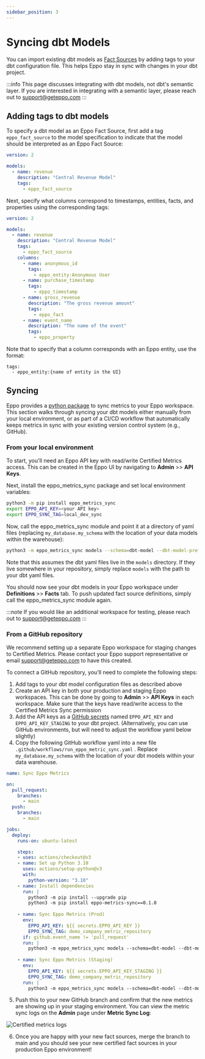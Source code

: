 ```yaml
---
sidebar_position: 3
---
```


# Syncing dbt Models

You can import existing dbt models as [Fact Sources](/data-management/definitions/fact-sql) by adding tags to your dbt configuration file. This helps Eppo stay in sync with changes in your dbt project.

:::info
This page discusses integrating with dbt models, not dbt's semantic layer. If you are interested in integrating with a semantic layer, please reach out to support@geteppo.com
:::

## Adding tags to dbt models

To specify a dbt model as an Eppo Fact Source, first add a tag `eppo_fact_source` to the model specification to indicate that the model should be interpreted as an Eppo Fact Source:

```yaml
version: 2

models:
  - name: revenue
    description: "Central Revenue Model"
    tags:
      - eppo_fact_source
```

Next, specify what columns correspond to timestamps, entities, facts, and properties using the corresponding tags:

```yaml
version: 2

models:
  - name: revenue
    description: "Central Revenue Model"
    tags:
      - eppo_fact_source
    columns:
      - name: anonymous_id
        tags:
          - eppo_entity:Anonymous User
      - name: purchase_timestamp
        tags:
          - eppo_timestamp
      - name: gross_revenue
        description: "The gross revenue amount"
        tags: 
          - eppo_fact
      - name: event_name
        description: "The name of the event"
        tags: 
          - eppo_property

```

Note that to specify that a column corresponds with an Eppo entity, use the format: 

```
tags: 
  - eppo_entity:{name of entity in the UI}
```

## Syncing 

Eppo provides a [python package](https://github.com/Eppo-exp/eppo-metrics-sync) to sync metrics to your Eppo workspace. This section walks through syncing your dbt models either manually from your local environment, or as part of a CI/CD workflow that automatically keeps metrics in sync with your existing version control system (e.g., GitHub).

### From your local environment

To start, you'll need an Eppo API key with read/write Certified Metrics access. This can be created in the Eppo UI by navigating to **Admin** >> **API Keys**.

Next, install the eppo_metrics_sync package and set local environment variables:

```bash
python3 -m pip install eppo_metrics_sync
export EPPO_API_KEY=<your API key>
export EPPO_SYNC_TAG=local_dev_sync
```

Now, call the eppo_metrics_sync module and point it at a directory of yaml files (replacing `my_database.my_schema` with the location of your data models within the warehouse):

```bash
python3 -m eppo_metrics_sync models --schema=dbt-model --dbt-model-prefix="my_database.my_schema"
```

Note that this assumes the dbt yaml files live in the `models` directory. If they live somewhere in your repository, simply replace `models` with the path to your dbt yaml files.

You should now see your dbt models in your Eppo workspace under **Definitions** >> **Facts** tab. To push updated fact source definitions, simply call the eppo_metrics_sync module again.

:::note
If you would like an additional workspace for testing, please reach out to support@geteppo.com
:::

### From a GitHub repository

We recommend setting up a separate Eppo workspace for staging changes to Certified Metrics. Please contact your Eppo support representative or email support@geteppo.com to have this created.

To connect a GitHub repository, you’ll need to complete the following steps:
1. Add tags to your dbt model configuration files as described above
2. Create an API key in both your production and staging Eppo workspaces. This can be done by going to **Admin** >> **API Keys** in each workspace. Make sure that the keys have read/write access to the Certified Metrics Sync permission
3. Add the API keys as a [GitHub secrets](https://docs.github.com/en/actions/security-guides/using-secrets-in-github-actions) named `EPPO_API_KEY` and `EPPO_API_KEY_STAGING` to your dbt project. (Alternatively, you can use GitHub environments, but will need to adjust the workflow yaml below slightly)
4. Copy the following GitHub workflow yaml into a new file `.github/workflows/run_eppo_metric_sync.yaml` . Replace `my_database.my_schema` with the location of your dbt models within your data warehouse.

```yaml
name: Sync Eppo Metrics

on:
  pull_request:
    branches:
      - main
  push:
    branches:
      - main

jobs:
  deploy:
    runs-on: ubuntu-latest

    steps:
    - uses: actions/checkout@v3
    - name: Set up Python 3.10
      uses: actions/setup-python@v3
      with:
        python-version: "3.10"
    - name: Install dependencies
      run: |
        python3 -m pip install --upgrade pip
        python3 -m pip install eppo-metrics-sync==0.1.0
    
    - name: Sync Eppo Metrics (Prod)
      env:
        EPPO_API_KEY: ${{ secrets.EPPO_API_KEY }}
        EPPO_SYNC_TAG: demo_company_metric_repository
      if: github.event_name != 'pull_request'
      run: |
        python3 -m eppo_metrics_sync models --schema=dbt-model --dbt-model-prefix="my_database.my_schema" 
    
    - name: Sync Eppo Metrics (Staging)
      env:
        EPPO_API_KEY: ${{ secrets.EPPO_API_KEY_STAGING }}
        EPPO_SYNC_TAG: demo_company_metric_repository
      run: |
        python3 -m eppo_metrics_sync models --schema=dbt-model --dbt-model-prefix="my_database.my_schema"
```

5. Push this to your new GitHub branch and confirm that the new metrics are showing up in your staging environment. You can view the metric sync logs on the **Admin** page under **Metric Sync Log**:

![Certified metrics logs](/img/metrics/certified-metrics-2.png)

6. Once you are happy with your new fact sources, merge the branch to main and you should see your new certified fact sources in your production Eppo environment!

